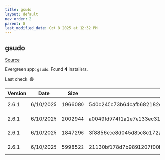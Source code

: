 ```yaml
---
title: gsudo
layout: default
nav_order: 2
parent: G
last_modified_date: Oct 8 2025 at 12:32 PM
---
```


## gsudo

[Source](https://gerardog.github.io/gsudo)

Evergreen app: `gsudo`. Found **4** installers.

Last check: 🟢

| Version | Date      | Size    | Sha256                                                           | Architecture | InstallerType | Type | URI                                                                                                                                                                  |
| ------- | --------- | ------- | ---------------------------------------------------------------- | ------------ | ------------- | ---- | -------------------------------------------------------------------------------------------------------------------------------------------------------------------- |
| 2.6.1   | 6/10/2025 | 1966080 | 540c245c73b64cafb682182e020ec9b6f0ad2b5402dd0066e13a253a12c7e278 | ARM64        | Default       | msi  | [https://github.com/gerardog/gsudo/releases/download/v2.6.1/gsudo.setup.arm64.msi](https://github.com/gerardog/gsudo/releases/download/v2.6.1/gsudo.setup.arm64.msi) |
| 2.6.1   | 6/10/2025 | 2002944 | a0049fd974f1a1e7e133ec31fbd420843e75d49459391ec343b6e7883bfcb895 | x64          | Default       | msi  | [https://github.com/gerardog/gsudo/releases/download/v2.6.1/gsudo.setup.x64.msi](https://github.com/gerardog/gsudo/releases/download/v2.6.1/gsudo.setup.x64.msi)     |
| 2.6.1   | 6/10/2025 | 1847296 | 3f8856ece8d045d8bc8c172a374a7ee643aa064d559aa6a67edf9cf1771ff09e | x86          | Default       | msi  | [https://github.com/gerardog/gsudo/releases/download/v2.6.1/gsudo.setup.x86.msi](https://github.com/gerardog/gsudo/releases/download/v2.6.1/gsudo.setup.x86.msi)     |
| 2.6.1   | 6/10/2025 | 5998522 | 21130bf178d7b9891207f00bff56f05b6b363ce9cec7b2d084e45fb12ee51f44 | x86          | Portable      | zip  | [https://github.com/gerardog/gsudo/releases/download/v2.6.1/gsudo.portable.zip](https://github.com/gerardog/gsudo/releases/download/v2.6.1/gsudo.portable.zip)       |
